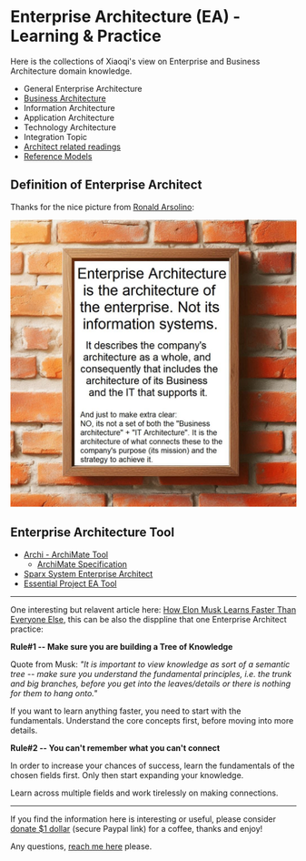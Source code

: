 # Enterprise Architecture (EA) - Learning & Practice

Here is the collections of Xiaoqi's view on Enterprise and Business Architecture domain knowledge.

- General Enterprise Architecture
- [Business Architecture](./architect_role/business-architecture/)
- Information Architecture
- Application Architecture
- Technology Architecture
- Integration Topic
- [Architect related readings](./archi_reading_tools/)
- [Reference Models](/ref_models/)

## Definition of Enterprise Architect

Thanks for the nice picture from [Ronald Arsolino](https://www.linkedin.com/in/ronaldarsolino/):

![EA Job Descripition](img/EA-role.jpg)

## Enterprise Architecture Tool

- [Archi - ArchiMate Tool](./architool/README.md)
  - [ArchiMate Specification](/archimate/)
- [Sparx System Enterprise Architect](/Sparx)
- [Essential Project EA Tool](./Essential_EA/)

---

One interesting but relavent article here: [How Elon Musk Learns Faster Than Everyone Else](https://medium.com/@mariastepanova7/how-elon-musk-learns-faster-than-everyone-else-26c5cf4c2ef5), this can be also the disppline that one Enterprise Architect practice:

__Rule#1 -- Make sure you are building a Tree of Knowledge__

Quote from Musk: _"It is important to view knowledge as sort of a semantic tree -- make sure you understand the fundamental principles, i.e. the trunk and big branches, before you get into the leaves/details or there is nothing for them to hang onto."_

If you want to learn anything faster, you need to start with the fundamentals. Understand the core concepts first, before moving into more details.

__Rule#2 -- You can't remember what you can't connect__

In order to increase your chances of success, learn the fundamentals of the chosen fields first. Only then start expanding your knowledge.

Learn across multiple fields and work tirelessly on making connections.

---

If you find the information here is interesting or useful, please consider [donate $1 dollar](https://paypal.me/zhaoxiaoqi/1) (secure Paypal link) for a coffee, thanks and enjoy!

Any questions, [reach me here](mailto:xiaoqizhao@outlook.com) please.